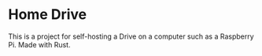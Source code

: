 # Home Drive
This is a project for self-hosting a Drive on a computer such as a Raspberry Pi.
Made with Rust.
